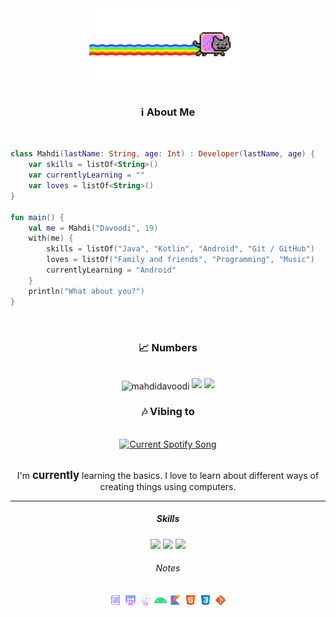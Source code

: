 <div align="center">
   <img src="media/gif_02.gif" width="50%" align="center" />
</div>

<br/>
<h3 align="center">ℹ️ About Me</h3>
<br/>

```kotlin
class Mahdi(lastName: String, age: Int) : Developer(lastName, age) {
    var skills = listOf<String>()
    var currentlyLearning = ""
    var loves = listOf<String>()
}

fun main() {
    val me = Mahdi("Davoodi", 19)
    with(me) {
        skills = listOf("Java", "Kotlin", "Android", "Git / GitHub")
        loves = listOf("Family and friends", "Programming", "Music")
        currentlyLearning = "Android"
    }
    println("What about you?")
}
```

<div align="center">
   <br/>
   <h3>📈 Numbers</h3>
   <br/>
   <img
      align="center"
      src="https://github-readme-stats.vercel.app/api?username=mahdidavoodi&count_private=true&include_all_commits=false&show_icons=true&hide_border=true&bg_color=161B22&text_color=c9d1d9&title_color=50a6ff&icon_color=3572a5"
      alt="mahdidavoodi"
      />
   <img
      src="https://github-readme-stats.vercel.app/api/top-langs/?username=mahdidavoodi&langs_count=6&layout=compact&hide_border=true&bg_color=161B22&text_color=c9d1d9&title_color=50a6ff&icon_color=3572a5&card_width=445"
      />
   <img
      src="http://github-readme-streak-stats.herokuapp.com?user=mahdidavoodi&theme=dark&hide_border=true&background=161B22&ring=50A6FF&fire=FF9022&currStreakLabel=FFFFFF"
      />
   <br/>
   <h3>🎶 Vibing to</h3>
   <br/>
   <a href="https://open.spotify.com/user/31qdcodtbaj6k5bmbzoxvg2efqei">
   <img
      src="https://spotify-readme-silk.vercel.app/api?theme=dark&scan=false&rainbow=false"
      alt="Current Spotify Song"
      />
   </a>
</div>
<br/>
<div align="center">
   <p>I'm <big><strong>currently</strong></big> learning the
      basics. I love to learn about different ways of creating things using
      computers.
   </p>
</div>
<hr />
<div align="center">
   <h5 >Skills</h5>
   <img
      src="https://img.shields.io/badge/-Java-red?style=for-the-badge&logo=java&logoColor=white&labelColor=black"
      />
   <img
      src="https://img.shields.io/badge/-Kotlin-purple?style=for-the-badge&logo=kotlin&logoColor=white&labelColor=black"
      />
   <img
      src="https://img.shields.io/badge/-Android-green?style=for-the-badge&logo=android&logoColor=white&labelColor=black"
      />
   <h6>Notes</h6>
   <a href="https://github.com/MahdiDavoodi/Notes" target="blank"
      ><img
      align="center"
      src="media/generalNotes.png"
      alt="General Notes"
      height="20"
      width="20"
      /></a>
   <a href="https://github.com/MahdiDavoodi/Practice" target="blank"
      ><img
      align="center"
      src="media/practiceN.png"
      alt="General Notes"
      height="20"
      width="20"
      /></a>
   <a href="https://github.com/MahdiDavoodi/ProblemSolving" target="blank"
      ><img
      align="center"
      src="media/problemsolving.png"
      alt="Problem Solving"
      height="20"
      width="20"
      /></a>
   <a href="https://github.com/MahdiDavoodi/Android" target="blank"
      ><img
      align="center"
      src="media/androidDevN.svg"
      alt="Android Development"
      height="20"
      width="20"
      /></a>
   <a href="https://github.com/MahdiDavoodi/Kotlin" target="blank"
      ><img
      align="center"
      src="media/kotlinN.svg"
      alt="Kotlin"
      height="20"
      width="20"
      /></a>
   <a href="https://github.com/MahdiDavoodi/HTML" target="blank"
      ><img
      align="center"
      src="media/htmlN.svg"
      alt="HTML"
      height="20"
      width="20"
      /></a>
   <a href="https://github.com/MahdiDavoodi/CSS" target="blank"
      ><img
      align="center"
      src="media/cssN.png"
      alt="CSS"
      height="20"
      width="20"
      /></a>
   <a href="https://github.com/MahdiDavoodi/Git" target="blank"
      ><img align="center" src="media/gitN.svg" alt="Git" height="20" width="20"
      /></a>
</div>
